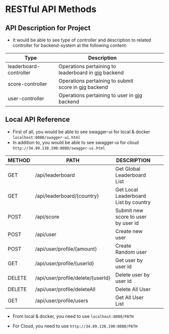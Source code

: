 # RESTful API Methods

## API Description for Project

- It would be able to see type of controller and description to related controller for backend-system at the following content:

| Type                   | Description                                          |   |   |   |
|------------------------|------------------------------------------------------|---|---|---|
| leaderboard-controller | Operations pertaining to leaderboard in gjg backend  |   |   |   |
| score-controller       | Operations pertaining to submit score in gjg backend |   |   |   |
| user-controller        | Operations pertaining to user in gjg backend         |   |   |   |

## Local API Reference

- First of all, you would be able to see swagger-ui for local & docker `localhost:8080/swagger-ui.html`
- In addition to, you would be able to see swagger-ui for cloud `http://34.89.138.190:8080/swagger-ui.html`

| METHOD | PATH                              | DESCRIPTION                           |   |   |
|--------|-----------------------------------|---------------------------------------|---|---|
| GET    | /api/leaderboard                  | Get Global Leaderboard List           |   |   |
| GET    | /api/leaderboard/{country}        | Get Local Leaderboard List by country |   |   |
| POST   | /api/score                        | Submit new score to user by user id   |   |   |
| POST   | /api/user                         | Create new user                       |   |   |
| POST   | /api/user/profile/{amount}        | Create Random user                    |   |   |
| GET    | /api/user/profile/{userId}        | Get user by user id                   |   |   |
| DELETE | /api/user/profile/delete/{userId} | Delete user by user id                |   |   |
| DELETE | /api/user/profile/deleteAll       | Delete All User                       |   |   |
| GET    | /api/user/profile/users           | Get All User List                     |   |   |

- From local & docker, you need to use `localhost:8080/PATH`

- For Cloud, you need to use `http://34.89.138.190:8080/PATH`



